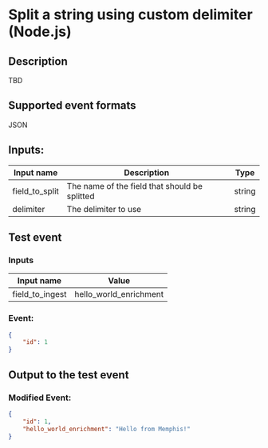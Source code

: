 # Split a string using custom delimiter (Node.js)
## Description
TBD
## Supported event formats
JSON 
## Inputs:
Input name | Description | Type
|---|---|---|
| field_to_split | The name of the field that should be splitted | string |
| delimiter | The delimiter to use | string |
## Test event 

### Inputs
Input name | Value
|---|---|
| field_to_ingest | hello_world_enrichment

### Event:

```json
{
    "id": 1
}
```

## Output to the test event

### Modified Event:
```json
{
    "id": 1,
    "hello_world_enrichment": "Hello from Memphis!"
}
```